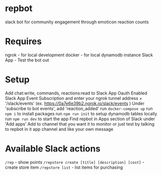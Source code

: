 # repbot
slack bot for community engagement through emoticon reaction counts

# Requires
ngrok - for local development
docker - for local dynamodb instance
Slack App - Test the bot out

# Setup
Add chat:write, commands, reactions:read to Slack App Oauth
Enabled Slack App Event Subscription and enter your ngrok tunnel address + '/slack/events' (ex. https://0a7e6e39b2.ngrok.io/slack/events )
  Under 'subscribe to bot events', add 'reaction_added'
run `docker-compose up`
run `npm i` to install packages
run `npm run init` to setup dynamodb tables locally
run `npm run dev` to start the app
Find repbot in Apps section of Slack under 'Add apps'
  Add to channel that you want it to monitor or just test by talking to repbot in it app channel and like your own message

# Available Slack actions

`/rep` - show points
`/repstore create [title] [description] [cost]` - create store item
`/repstore list` - list items for purchasing
